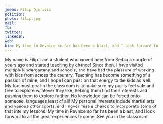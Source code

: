 ```yaml
---
jmeno: Filip Djurisic
position: 
photo: filip.jpg
mail: 
fb: 
twitter: 
linkedin: 
web: 
bio: My time in Řevnice so far has been a blast, and I look forward to all the great experiences to come.
---
```

My name is Filip. I am a student who moved here from Serbia a couple of years ago and started teaching by chance! Since then, I have visited multiple kindergartens and schools, and have had the pleasure of working with kids from across the country. Teaching has become something of a passion of mine, and I hope I can pass on that energy to the kids as well. My foremost goal in the classroom is to make sure my pupils feel safe and free to explore whatever they like, helping them find their interests and pushing them to explore further. No knowledge can be forced onto someone, languages least of all! My personal interests include martial arts and various other sports, and I never miss a chance to incorporate some of that into my lessons. My time in Řevnice so far has been a blast, and I look forward to all the great experiences to come. See you in the classroom!
